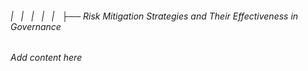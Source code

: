 ###### |   |   |   |   |   ├── Risk Mitigation Strategies and Their Effectiveness in Governance

*Add content here*
